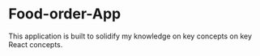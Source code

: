 # Food-order-App
This application is built to solidify my knowledge on key concepts on key React concepts. 
